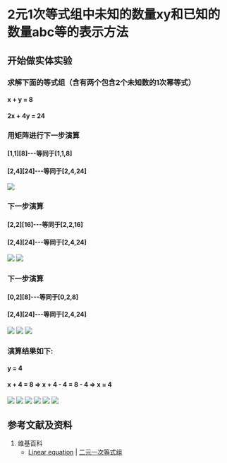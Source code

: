 # 2元1次等式组中未知的数量xy和已知的数量abc等的表示方法

## 开始做实体实验

### 求解下面的等式组（含有两个包含2个未知数的1次幂等式）
#### x + y = 8
#### 2x + 4y = 24

### 用矩阵进行下一步演算
#### [1,1][8]---等同于[1,1,8]
#### [2,4][24]---等同于[2,4,24]

![](/images/函数和极限/n个未知数和n次幂的等式/2元1次等式组中未知的数量xy和已知的数量abc等的表示方法/1a1.jpg)

### 下一步演算
#### [2,2][16]---等同于[2,2,16]
#### [2,4][24]---等同于[2,4,24]

![](/images/函数和极限/n个未知数和n次幂的等式/2元1次等式组中未知的数量xy和已知的数量abc等的表示方法/2a1.jpg)
![](/images/函数和极限/n个未知数和n次幂的等式/2元1次等式组中未知的数量xy和已知的数量abc等的表示方法/2a2.jpg)

### 下一步演算
#### [0,2][8]---等同于[0,2,8]
#### [2,4][24]---等同于[2,4,24]

![](/images/函数和极限/n个未知数和n次幂的等式/2元1次等式组中未知的数量xy和已知的数量abc等的表示方法/3a1.jpg)
![](/images/函数和极限/n个未知数和n次幂的等式/2元1次等式组中未知的数量xy和已知的数量abc等的表示方法/3a2.jpg)
![](/images/函数和极限/n个未知数和n次幂的等式/2元1次等式组中未知的数量xy和已知的数量abc等的表示方法/3a3.jpg)

### 演算结果如下:
#### y = 4
#### x + 4 = 8 => x + 4 - 4 = 8 - 4 => x = 4

![](/images/函数和极限/n个未知数和n次幂的等式/2元1次等式组中未知的数量xy和已知的数量abc等的表示方法/4a1.jpg)
![](/images/函数和极限/n个未知数和n次幂的等式/2元1次等式组中未知的数量xy和已知的数量abc等的表示方法/4a2.jpg)
![](/images/函数和极限/n个未知数和n次幂的等式/2元1次等式组中未知的数量xy和已知的数量abc等的表示方法/4a3.jpg)
![](/images/函数和极限/n个未知数和n次幂的等式/2元1次等式组中未知的数量xy和已知的数量abc等的表示方法/4a4.jpg)
![](/images/函数和极限/n个未知数和n次幂的等式/2元1次等式组中未知的数量xy和已知的数量abc等的表示方法/4a5.jpg)
![](/images/函数和极限/n个未知数和n次幂的等式/2元1次等式组中未知的数量xy和已知的数量abc等的表示方法/4a6.jpg)

## 参考文献及资料

1. 维基百科
	- [Linear equation](https://en.wikipedia.org/wiki/Linear_equation) | [二元一次等式组](https://zh.wikipedia.org/wiki/%E4%B8%80%E6%AC%A1%E6%96%B9%E7%A8%8B#%E4%BA%8C%E5%85%83%E4%B8%80%E6%AC%A1%E6%96%B9%E7%A8%8B%E7%BB%84) 